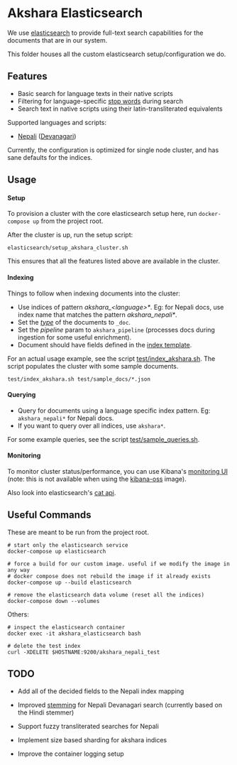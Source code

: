 # Akshara Elasticsearch

We use [elasticsearch](https://en.wikipedia.org/wiki/Elasticsearch) to provide full-text search capabilities for the documents that are in our system.

This folder houses all the custom elasticsearch setup/configuration we do.


## Features

* Basic search for language texts in their native scripts
* Filtering for language-specific [stop words](https://en.wikipedia.org/wiki/Stop_words) during search
* Search text in native scripts using their latin-transliterated equivalents

Supported languages and scripts:

* [Nepali](https://en.wikipedia.org/wiki/Nepali_language) ([Devanagari](https://en.wikipedia.org/wiki/Devanagari))

Currently, the configuration is optimized for single node cluster, and has sane defaults for the indices.


## Usage

#### Setup

To provision a cluster with the core elasticsearch setup here, run `docker-compose up` from the project root.

After the cluster is up, run the setup script:

```
elasticsearch/setup_akshara_cluster.sh
```

This ensures that all the features listed above are available in the cluster.

#### Indexing

Things to follow when indexing documents into the cluster:

* Use indices of pattern _akshara\_\<language\>*_. Eg: for Nepali docs, use index name that matches the pattern _akshara_nepali*_.
* Set the [*type*](https://www.elastic.co/guide/en/elasticsearch/reference/current/removal-of-types.html) of the documents to `_doc`.
* Set the *pipeline* param to `akshara_pipeline` (processes docs during ingestion for some useful enrichment).
* Document should have fields defined in the [index template](scripts/set_nepali_template.sh).

For an actual usage example, see the script [test/index_akshara.sh](test/index_akshara.sh). The script populates the cluster with some sample documents.

```
test/index_akshara.sh test/sample_docs/*.json
```

#### Querying

* Query for documents using a language specific index pattern. Eg: `akshara_nepali*` for Nepali docs.
* If you want to query over all indices, use `akshara*`.

For some example queries, see the script [test/sample_queries.sh](test/sample_queries.sh).

#### Monitoring

To monitor cluster status/performance, you can use Kibana's [monitoring UI](http://localhost:5601/app/monitoring) (note: this is not available when using the [kibana-oss](../.env) image).

Also look into elasticsearch's [cat api](https://www.elastic.co/guide/en/elasticsearch/reference/current/cat.html).


## Useful Commands

These are meant to be run from the project root.

```
# start only the elasticsearch service
docker-compose up elasticsearch

# force a build for our custom image. useful if we modify the image in any way
# docker compose does not rebuild the image if it already exists
docker-compose up --build elasticsearch

# remove the elasticsearch data volume (reset all the indices)
docker-compose down --volumes
```

Others:

```
# inspect the elasticsearch container
docker exec -it akshara_elasticsearch bash

# delete the test index
curl -XDELETE $HOSTNAME:9200/akshara_nepali_test
```


## TODO

* Add all of the decided fields to the Nepali index mapping
* Improved [stemming](https://en.wikipedia.org/wiki/Stemming) for Nepali Devanagari search (currently based on the Hindi stemmer)
* Support fuzzy transliterated searches for Nepali

* Implement size based sharding for akshara indices
* Improve the container logging setup
